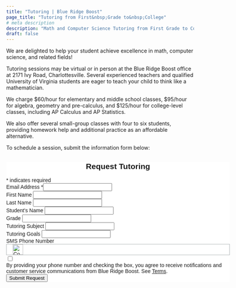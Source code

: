 ```yaml
---
title: "Tutoring | Blue Ridge Boost"
page_title: "Tutoring from First&nbsp;Grade to&nbsp;College"
# meta description
description: "Math and Computer Science Tutoring from First Grade to College"
draft: false
---
```


We are delighted to help your student achieve excellence in math, computer science, and related fields! 

Tutoring sessions may be virtual or in person at the Blue Ridge Boost office at 2171 Ivy Road, Charlottesville. Several experienced teachers and qualified University of Virginia students are eager to teach your child to think like a mathematician.

We charge $60/hour for elementary and middle school classes, $95/hour for algebra, geometry and pre-calculus, and $125/hour for college-level classes, including AP Calculus and AP Statistics.

We also offer several small-group classes with four to six students, providing homework help and additional practice as an affordable alternative.

To schedule a session, submit the information form below:

<div id="mc_embed_shell">
      <link href="//cdn-images.mailchimp.com/embedcode/classic-061523.css" rel="stylesheet" type="text/css">
  <style type="text/css">
        #mc_embed_signup{background:#fff; false;clear:left; font:14px Helvetica,Arial,sans-serif; width: 600px;}
        /* Add your own Mailchimp form style overrides in your site stylesheet or in this style block.
           We recommend moving this block and the preceding CSS link to the HEAD of your HTML file. */
</style>
<div id="mc_embed_shell">
      <link href="//cdn-images.mailchimp.com/embedcode/classic-061523.css" rel="stylesheet" type="text/css">
  <style type="text/css">
        #mc_embed_signup{background:#fff; false;clear:left; font:14px Helvetica,Arial,sans-serif; width: 600px;}
        /* Add your own Mailchimp form style overrides in your site stylesheet or in this style block.
           We recommend moving this block and the preceding CSS link to the HEAD of your HTML file. */
</style>
<div id="mc_embed_signup">
    <form action="https://blueridgeboost.us18.list-manage.com/subscribe/post?u=a3e5cd8bfd87915fee9250407&amp;id=5ed4f8f1b7&amp;f_id=00b4c6e0f0" method="post" id="mc-embedded-subscribe-form" name="mc-embedded-subscribe-form" class="validate" target="_blank">
        <div id="mc_embed_signup_scroll"><center><h2>Request Tutoring</h2></center>
            <div class="indicates-required"><span class="asterisk">*</span> indicates required</div>
            <div class="mc-field-group"><label for="mce-EMAIL">Email Address <span class="asterisk">*</span></label><input type="email" name="EMAIL" class="required email" id="mce-EMAIL" required="" value=""></div><div class="mc-field-group"><label for="mce-FNAME">First Name </label><input type="text" name="FNAME" class=" text" id="mce-FNAME" value=""></div><div class="mc-field-group"><label for="mce-LNAME">Last Name </label><input type="text" name="LNAME" class=" text" id="mce-LNAME" value=""></div><div class="mc-field-group"><label for="mce-MMERGE10">Student's Name </label><input type="text" name="MMERGE10" class=" text" id="mce-MMERGE10" value=""></div><div class="mc-field-group"><label for="mce-MMERGE9">Grade </label><input type="number" name="MMERGE9" class=" number" id="mce-MMERGE9" value=""></div><div class="mc-field-group"><label for="mce-MMERGE7">Tutoring Subject </label><input type="text" name="MMERGE7" class=" text" id="mce-MMERGE7" value=""></div><div class="mc-field-group"><label for="mce-MMERGE8">Tutoring Goals </label><input type="text" name="MMERGE8" class=" text" id="mce-MMERGE8" value=""></div>
            <div class="mc-field-group"><label for="mce-SMSPHONE">SMS Phone Number </label><div class="" style="display: flex; border: 1px solid rgb(171, 176, 178);"><div style="display: flex;"><span style="padding-left: 16px; padding-right: 4px; align-self: center;"><div style="display: flex; align-content: flex-start; align-items: center; gap: 10px;"><img src="https://digitalasset.intuit.com/render/content/dam/intuit/mc-fe/en_us/images/forms-landing-pages/smsphone/flag-us.svg" alt="Country Code" width="28" height="28"></div></span></div><input type="text" name="SMSPHONE" class="REQ_CSS" id="mce-SMSPHONE" value="" style="border: none;"></div><div class="mc-sms-phone-group"><div><input type="checkbox" name="mc-SMSPHONE-ack" id="mc-SMSPHONE-ack" value="true"></div><div class="small-meta">By providing your phone number and checking the box, you agree to receive notifications and customer service communications from Blue Ridge Boost. See <a href="http://eepurl.com/iQSA6k" target="_blank">Terms</a>.</div></div></div>
        <div id="mce-responses" class="clear">
            <div class="response" id="mce-error-response" style="display: none;"></div>
            <div class="response" id="mce-success-response" style="display: none;"></div>
        </div><div aria-hidden="true" style="position: absolute; left: -5000px;"><input type="text" name="b_a3e5cd8bfd87915fee9250407_5ed4f8f1b7" tabindex="-1" value=""></div><div class="clear"><input type="submit" name="subscribe" id="mc-embedded-subscribe" class="button" value="Submit Request"></div>
    </div>
</form>
</div>
<script type="text/javascript" src="//s3.amazonaws.com/downloads.mailchimp.com/js/mc-validate.js"></script><script type="text/javascript">(function($) {window.fnames = new Array(); window.ftypes = new Array();fnames[0]='EMAIL';ftypes[0]='email';fnames[1]='FNAME';ftypes[1]='text';fnames[2]='LNAME';ftypes[2]='text';fnames[10]='MMERGE10';ftypes[10]='text';fnames[9]='MMERGE9';ftypes[9]='number';fnames[7]='MMERGE7';ftypes[7]='text';fnames[8]='MMERGE8';ftypes[8]='text';fnames[6]='SMSPHONE';ftypes[6]='smsphone';fnames[4]='MMERGE4';ftypes[4]='text';fnames[3]='MMERGE3';ftypes[3]='dropdown';fnames[5]='MMERGE5';ftypes[5]='number';}(jQuery));var $mcj = jQuery.noConflict(true);</script></div>
